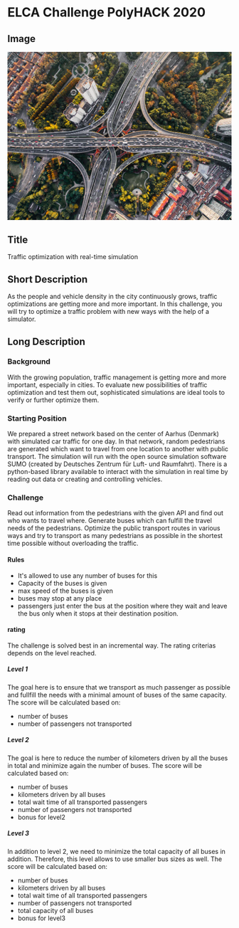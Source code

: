 # ELCA Challenge PolyHACK 2020

## Image
![ELCA Challenge](challenge_header.png)

## Title
Traffic optimization with real-time simulation

## Short Description
As the people and vehicle density in the city continuously grows, traffic optimizations are getting more and more important.
In this challenge, you will try to optimize a traffic problem with new ways with the help of a simulator.

## Long Description

### Background
With the growing population, traffic management is getting more and more important, especially in cities. To evaluate new possibilities of traffic optimization and test them out, sophisticated simulations are ideal tools to verify or further optimize them.

### Starting Position
We prepared a street network based on the center of Aarhus (Denmark) with simulated car traffic for one day.
In that network, random pedestrians are generated which want to travel from one location to another with public transport.
The simulation will run with the open source simulation software SUMO (created by Deutsches Zentrum für Luft- und Raumfahrt).
There is a python-based library available to interact with the simulation in real time by reading out data or creating and controlling vehicles.

### Challenge
Read out information from the pedestrians with the given API and find out who wants to travel where.
Generate buses which can fulfill the travel needs of the pedestrians.
Optimize the public transport routes in various ways and try to transport as many pedestrians as possible in the shortest time possible without overloading the traffic.

#### Rules
- It's allowed to use any number of buses for this
- Capacity of the buses is given
- max speed of the buses is given
- buses may stop at any place
- passengers just enter the bus at the position where they wait 
  and leave the bus only when it stops at their destination position.
  
#### rating
The challenge is solved best in an incremental way. The rating criterias depends on the level reached.

##### Level 1
The goal here is to ensure that we transport as much passenger as possible and fullfill the needs with a minimal amount of buses of the same capacity.
The score will be calculated based on:
- number of buses
- number of passengers not transported

##### Level 2
The goal is here to reduce the number of kilometers driven by all the buses in total and minimize again the number of buses.
The score will be calculated based on:
- number of buses
- kilometers driven by all buses
- total wait time of all transported passengers
- number of passengers not transported
- bonus for level2

##### Level 3
In addition to level 2, we need to minimize the total capacity of all buses in addition. Therefore, this level allows to use smaller bus sizes as well.
The score will be calculated based on:
- number of buses
- kilometers driven by all buses
- total wait time of all transported passengers
- number of passengers not transported
- total capacity of all buses
- bonus for level3
